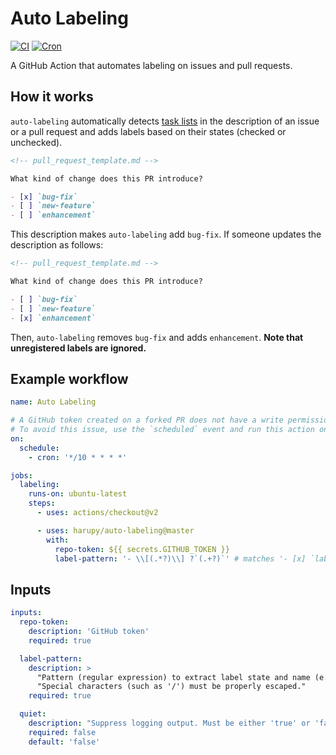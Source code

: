 # Auto Labeling

[![CI](https://github.com/harupy/auto-labeling/workflows/CI/badge.svg)](https://github.com/harupy/auto-labeling/actions?query=workflow%3ACI)
[![Cron](https://github.com/harupy/auto-labeling/workflows/Cron/badge.svg)](https://github.com/harupy/auto-labeling/actions?query=workflow%3ACron)

A GitHub Action that automates labeling on issues and pull requests.

## How it works

`auto-labeling` automatically detects [task lists](https://help.github.com/en/github/managing-your-work-on-github/about-task-lists) in the description of an issue or a pull request and adds labels based on their states (checked or unchecked).

```markdown
<!-- pull_request_template.md -->

What kind of change does this PR introduce?

- [x] `bug-fix`
- [ ] `new-feature`
- [ ] `enhancement`
```

This description makes `auto-labeling` add `bug-fix`. If someone updates the description as follows:

```markdown
<!-- pull_request_template.md -->

What kind of change does this PR introduce?

- [ ] `bug-fix`
- [ ] `new-feature`
- [x] `enhancement`
```

Then, `auto-labeling` removes `bug-fix` and adds `enhancement`. **Note that unregistered labels are ignored.**

## Example workflow

```yml
name: Auto Labeling

# A GitHub token created on a forked PR does not have a write permission required to add labels.
# To avoid this issue, use the `scheduled` event and run this action on a certain interval.
on:
  schedule:
    - cron: '*/10 * * * *'

jobs:
  labeling:
    runs-on: ubuntu-latest
    steps:
      - uses: actions/checkout@v2

      - uses: harupy/auto-labeling@master
        with:
          repo-token: ${{ secrets.GITHUB_TOKEN }}
          label-pattern: '- \\[(.*?)\\] ?`(.+?)`' # matches '- [x] `label`'
```

## Inputs

```yml
inputs:
  repo-token:
    description: 'GitHub token'
    required: true

  label-pattern:
    description: >
      "Pattern (regular expression) to extract label state and name (e.g. '- \\[(.*?)\\] ?`(.+?)`'). "
      "Special characters (such as '/') must be properly escaped."
    required: true

  quiet:
    description: "Suppress logging output. Must be either 'true' or 'false'"
    required: false
    default: 'false'
```
